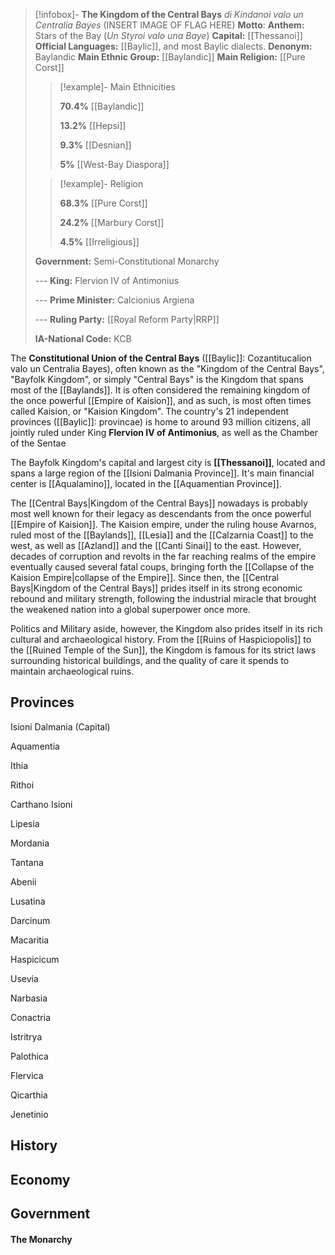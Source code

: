 >[!infobox]- **The Kingdom of the Central Bays**
>*di Kindanoi valo un Centralia Bayes*
>(INSERT IMAGE OF FLAG HERE)
>**Motto**: 
>**Anthem:** Stars of the Bay (*Un Styroi valo una Baye*)
>**Capital:** [[Thessanoi]]
>**Official Languages:** [[Baylic]], and most Baylic dialects.
>**Denonym:** Baylandic
>**Main Ethnic Group:** [[Baylandic]]
>**Main Religion:** [[Pure Corst]]
>
> > [!example]- Main Ethnicities
> > 
> > **70.4%** [[Baylandic]]
> > 
> > **13.2%** [[Hepsi]]
> > 
> > **9.3%** [[Desnian]]
> > 
> > **5%** [[West-Bay Diaspora]]
> > 
>
> > [!example]- Religion
> > 
> > **68.3%** [[Pure Corst]]
> > 
> > **24.2%** [[Marbury Corst]]
> > 
> > **4.5%** [[Irreligious]]
> > 
>
> **Government:** Semi-Constitutional Monarchy
> 
> --- **King:** Flervion IV of Antimonius
> 
> --- **Prime Minister:** Calcionius Argiena
> 
> --- **Ruling Party:** [[Royal Reform Party|RRP]]
> 
> **IA-National Code:** KCB

The **Constitutional Union of the Central Bays** ([[Baylic]]: Cozantitucalion valo un Centralia Bayes), often known as the "Kingdom of the Central Bays", "Bayfolk Kingdom", or simply "Central Bays" is the Kingdom that spans most of the [[Baylands]]. It is often considered the remaining kingdom of the once powerful [[Empire of Kaision]], and as such, is most often times called Kaision, or "Kaision Kingdom". The country's 21 independent provinces ([[Baylic]]: provincae) is home to around 93 million citizens, all jointly ruled under King **Flervion IV of Antimonius**, as well as the Chamber of the Sentae  

The Bayfolk Kingdom's capital and largest city is **[[Thessanoi]]**, located and spans a large region of the [[Isioni Dalmania Province]]. It's main financial center is [[Aqualamino]], located in the [[Aquamentian Province]]. 

The [[Central Bays|Kingdom of the Central Bays]] nowadays is probably most well known for their legacy as descendants from the once powerful [[Empire of Kaision]]. The Kaision empire, under the ruling house Avarnos, ruled most of the [[Baylands]], [[Lesia]] and the [[Calzarnia Coast]] to the west, as well as [[Azland]] and the [[Canti Sinai]] to the east. However, decades of corruption and revolts in the far reaching realms of the empire eventually caused several fatal coups, bringing forth the [[Collapse of the Kaision Empire|collapse of the Empire]]. Since then, the [[Central Bays|Kingdom of the Central Bays]] prides itself in its strong economic rebound and military strength, following the industrial miracle that brought the weakened nation into a global superpower once more. 

Politics and Military aside, however, the Kingdom also prides itself in its rich cultural and archaeological history. From the [[Ruins of Haspiciopolis]] to the [[Ruined Temple of the Sun]], the Kingdom is famous for its strict laws surrounding historical buildings, and the quality of care it spends to maintain archaeological ruins. 

## Provinces

Isioni Dalmania (Capital)

Aquamentia

Ithia

Rithoi

Carthano Isioni

Lipesia

Mordania

Tantana

Abenii

Lusatina

Darcinum

Macaritia

Haspicicum

Usevia

Narbasia

Conactria

Istritrya

Palothica

Flervica

Qicarthia

Jenetinio




## History

## Economy

## Government

#### The Monarchy
 
